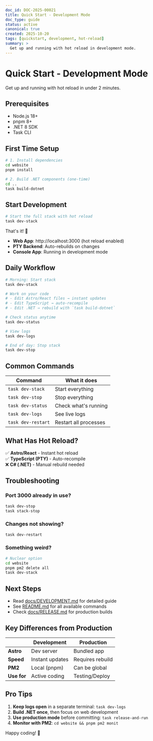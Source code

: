 ```yaml
---
doc_id: DOC-2025-00021
title: Quick Start - Development Mode
doc_type: guide
status: active
canonical: true
created: 2025-10-20
tags: [quickstart, development, hot-reload]
summary: >
  Get up and running with hot reload in development mode.
---
```


# Quick Start - Development Mode

Get up and running with hot reload in under 2 minutes.

## Prerequisites

- Node.js 18+
- pnpm 8+
- .NET 8 SDK
- Task CLI

## First Time Setup

```bash
# 1. Install dependencies
cd website
pnpm install

# 2. Build .NET components (one-time)
cd ..
task build-dotnet
```

## Start Development

```bash
# Start the full stack with hot reload
task dev-stack
```

That's it! 🎉

- **Web App**: http://localhost:3000 (hot reload enabled)
- **PTY Backend**: Auto-rebuilds on changes
- **Console App**: Running in development mode

## Daily Workflow

```bash
# Morning: Start stack
task dev-stack

# Work on your code
# - Edit Astro/React files → instant updates
# - Edit TypeScript → auto-recompile
# - Edit .NET → rebuild with `task build-dotnet`

# Check status anytime
task dev-status

# View logs
task dev-logs

# End of day: Stop stack
task dev-stop
```

## Common Commands

| Command | What it does |
|---------|--------------|
| `task dev-stack` | Start everything |
| `task dev-stop` | Stop everything |
| `task dev-status` | Check what's running |
| `task dev-logs` | See live logs |
| `task dev-restart` | Restart all processes |

## What Has Hot Reload?

✅ **Astro/React** - Instant hot reload  
✅ **TypeScript (PTY)** - Auto-recompile  
❌ **C# (.NET)** - Manual rebuild needed

## Troubleshooting

### Port 3000 already in use?
```bash
task dev-stop
task stack-stop
```

### Changes not showing?
```bash
task dev-restart
```

### Something weird?
```bash
# Nuclear option
cd website
pnpm pm2 delete all
task dev-stack
```

## Next Steps

- Read [docs/DEVELOPMENT.md](docs/DEVELOPMENT.md) for detailed guide
- See [README.md](README.md) for all available commands
- Check [docs/RELEASE.md](docs/RELEASE.md) for production builds

## Key Differences from Production

| | Development | Production |
|-|-------------|------------|
| **Astro** | Dev server | Bundled app |
| **Speed** | Instant updates | Requires rebuild |
| **PM2** | Local (pnpm) | Can be global |
| **Use for** | Active coding | Testing/Deploy |

## Pro Tips

1. **Keep logs open** in a separate terminal: `task dev-logs`
2. **Build .NET once**, then focus on web development
3. **Use production mode** before committing: `task release-and-run`
4. **Monitor with PM2**: `cd website && pnpm pm2 monit`

Happy coding! 🚀
